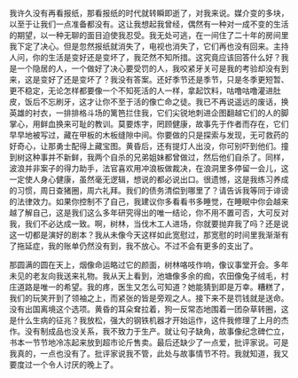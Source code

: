 我许久没有再看报纸，那看报纸的时代就转瞬即逝了，对我来说。媒介变的多块，以至于让我们一点准备都没有。这让我想起我曾经，偶然有一种对一成不变的生活的期望，以一种无聊的面目迫使我忍受。我无处可逃，在一间住了二十年的房间里我下定了决心。但是忽然报纸就消失了，电视也消失了，它们再也没有回来。主持人问，你的生活是变好还是变坏了，我茫然不知所措。这究竟应该回答什么好？我是一个隐居的人，一个做好了决心要受罚的人，我咬紧牙关可是我的考验却没有到来，这是变好了还是变坏了？我没有答案。还好季节还是季节，只是冬季更短暂、更不稳定，无论怎样都要像一个不知死活的人一样，拿起饮料，咕噜咕噜灌进肚皮，饭后不忘刷牙，这才让你不至于活的像亡命之徒。我已不再说遥远的废话，换英雄的衬衣，一排排格斗场的篱笆拦住我，它们尖锐地刺进企图翻越它们的人的脚掌心，用鲜血换来可耻的教训。莫要炼字，罔顾健康，故事先于作者而存在，它们早早地被写过，藏在甲板的木板缝隙中间。你要做的只是探索与发现，无可救药的好奇心，让那勇士配得上藏宝图。黄昏后，还有提灯人出没，你可别吓到他们。撞到树这种事并不新鲜，我两个自杀的兄弟姐妹都曾做过，然后他们自杀了。同样，波浪并非案子的得力助手，法官喜欢用冲浪板做裁决，在浪洞里多停留一会儿，这一定使人身心健康，虽然毫无逻辑，想说的都必说出口。很遗憾，这是我练习养成的习惯，周日查猪圈，周六礼拜。我们的债务清偿到哪里了？请告诉我等同于诽谤的法律效力。如果你控制不了自己，我建议你多看看书多睡觉，在睡眠中你会越来越了解自己，这是我们这么多年研究得出的唯一结论，你不用不置可否，大可反对我，我们不必达成一致。啊，树林，当伐木工人进场，你就要抛弃我了吗？还是说这一切都是演好的剧本？我从未像今天这样如此宽慰过，那宽慰的时间里我渐渐有了拖延症，我的账单仍然没有到，我不放心。不过不会有更多的支出了。

那圆满的圆在天上，烟像命运略过它的颜面，树林咯吱作响，像议事堂开会。多年未见的老友向我送来礼物。我从天上看到，池塘像多余的痂，农田像兔子绒毛，村庄道路是唯一的希望。我的疼，医生又怎么可知道？她能猜到即是万幸。糟糕了，我们的玩笑开到了领袖之上，而紧张的皆是旁观之人。接下来不是罚钱就是送命。没有出国离境这个选项。黄昏的耳朵耷拉着，狗一反常态地围着一团杂草转圈，这是什么生病的征兆？我放松，强大的钢铁机器才开始运作，这件我修理了上月的杰作。没有制成品也没关系，我不致力于生产。就让句子缺角，故事像纪念碑伫立，书本一节节地冷冻起来放到超市论斤售卖。最后还缺少了一点爱，批评家说。可是我真的，一点也没有了。批评家说我不管，此处与故事情节不符。我就知道，我又要度过一个令人讨厌的晚上了。